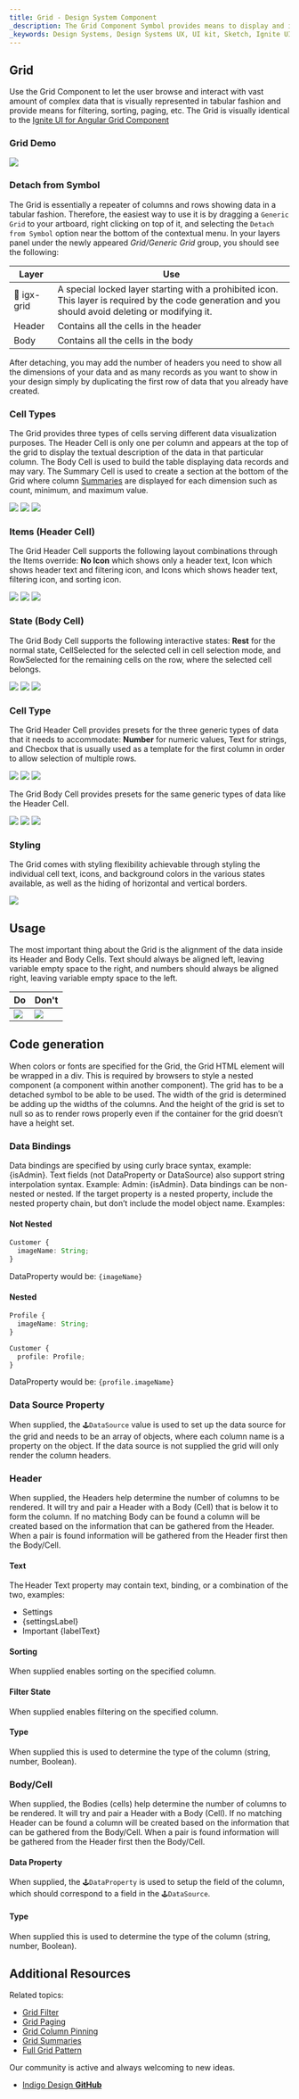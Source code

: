 ```yaml
---
title: Grid - Design System Component
_description: The Grid Component Symbol provides means to display and interact with high-quantities of data structured in a tabular fashion. 
_keywords: Design Systems, Design Systems UX, UI kit, Sketch, Ignite UI for Angular, Sketch to Angular, Sketch to Angular, Angular, Angular Design System, Export code from Sketch, Design Kits for Angular, Sketch HTML, Sketch to HTML, Sketch UI kits
---
```


## Grid

Use the Grid Component to let the user browse and interact with vast amount of complex data that is visually represented in tabular fashion and provide means for filtering, sorting, paging, etc. The Grid is visually identical to the [Ignite UI for Angular Grid Component](https://www.infragistics.com/products/ignite-ui-angular/angular/components/grid.html)

### Grid Demo

<img src="../images/grid_demo.png" srcset="../images/grid_demo@2x.png 2x" />

### Detach from Symbol

The Grid is essentially a repeater of columns and rows showing data in a tabular fashion. Therefore, the easiest way to use it is by dragging a `Generic Grid` to your artboard, right clicking on top of it, and selecting the `Detach from Symbol` option near the bottom of the contextual menu. In your layers panel under the newly appeared
_Grid/Generic Grid_ group, you should see the following:

| Layer       | Use                                                                                                                                                  |
| ----------- | ---------------------------------------------------------------------------------------------------------------------------------------------------- |
| 🚫 igx-grid | A special locked layer starting with a prohibited icon. This layer is required by the code generation and you should avoid deleting or modifying it. |
| Header      | Contains all the cells in the header                                                                                                                 |
| Body        | Contains all the cells in the body                                                                                                                   |

After detaching, you may add the number of headers you need to show all the dimensions of your data and as many records as you want to show in your design simply by duplicating the first row of data that you already have created.

### Cell Types

The Grid provides three types of cells serving different data visualization purposes. The Header Cell is only one per column and appears at the top of the grid to display the textual description of the data in that particular column. The Body Cell is used to build the table displaying data records and may vary. The Summary Cell is used to create a section at the bottom of the Grid where column [Summaries](grid-summaries.md) are displayed for each dimension such as count, minimum, and maximum value.

<img src="../images/grid_cell_header.png" srcset="../images/grid_cell_header@2x.png 2x" />
<img src="../images/grid_cell_body.png" srcset="../images/grid_cell_body@2x.png 2x" />
<img src="../images/grid_cell_summary.png" srcset="../images/grid_cell_summary@2x.png 2x" />

### Items (Header Cell)

The Grid Header Cell supports the following layout combinations through the Items override: **No Icon** which shows only a header text, Icon which shows header text and filtering icon, and Icons which shows header text, filtering icon, and sorting icon.

<img src="../images/grid_cell_header_no-icon.png" srcset="../images/grid_cell_header_no-icon@2x.png 2x" />
<img src="../images/grid_cell_header_icon.png" srcset="../images/grid_cell_header_icon@2x.png 2x" />
<img src="../images/grid_cell_header_icons.png" srcset="../images/grid_cell_header_icons@2x.png 2x" />

### State (Body Cell)

The Grid Body Cell supports the following interactive states: **Rest** for the normal state, CellSelected for the selected cell in cell selection mode, and RowSelected for the remaining cells on the row, where the selected cell belongs.

<img src="../images/grid_cell_body_rest.png" srcset="../images/grid_cell_body_rest@2x.png 2x" />
<img src="../images/grid_cell_body_cell-selected.png" srcset="../images/grid_cell_body_cell-selected@2x.png 2x" />
<img src="../images/grid_cell_body_row-selected.png" srcset="../images/grid_cell_body_row-selected@2x.png 2x" />

### Cell Type

The Grid Header Cell provides presets for the three generic types of data that it needs to accommodate: **Number** for numeric values, Text for strings, and Checbox that is usually used as a template for the first column in order to allow selection of multiple rows.

<img src="../images/grid_cell_header_number.png" srcset="../images/grid_cell_header_number@2x.png 2x" />
<img src="../images/grid_cell_header_text.png" srcset="../images/grid_cell_header_text@2x.png 2x" />
<img src="../images/grid_cell_header_checkbox.png" srcset="../images/grid_cell_header_checkbox@2x.png 2x" />

The Grid Body Cell provides presets for the same generic types of data like the Header Cell.

<img src="../images/grid_cell_body_number.png" srcset="../images/grid_cell_body_number@2x.png 2x" />
<img src="../images/grid_cell_body_text.png" srcset="../images/grid_cell_body_text@2x.png 2x" />
<img src="../images/grid_cell_body_checkbox.png" srcset="../images/grid_cell_body_checkbox@2x.png 2x" />

### Styling

The Grid comes with styling flexibility achievable through styling the individual cell text, icons, and background colors in the various states available, as well as the hiding of horizontal and vertical borders.

<img src="../images/grid_styling.png" srcset="../images/grid_styling@2x.png 2x" />

## Usage

The most important thing about the Grid is the alignment of the data inside its Header and Body Cells. Text should always be aligned left, leaving variable empty space to the right, and numbers should always be aligned right, leaving variable empty space to the left.

| Do                                                                         | Don't                                                                          |
| -------------------------------------------------------------------------- | ------------------------------------------------------------------------------ |
| <img src="../images/grid_do1.png" srcset="../images/grid_do1@2x.png 2x" /> | <img src="../images/grid_dont1.png" srcset="../images/grid_dont1@2x.png 2x" /> |

## Code generation

When colors or fonts are specified for the Grid, the Grid HTML element will be wrapped in a div. This is required by browsers to style a nested component (a component within another component). The grid has to be a detached symbol to be able to be used. The width of the grid is determined be adding up the widths of the columns. And the height of the grid is set to null so as to render rows properly even if the container for the grid doesn’t have a height set.

### Data Bindings

Data bindings are specified by using curly brace syntax, example: {isAdmin}. Text fields (not DataProperty or DataSource) also support string interpolation syntax. Example: Admin: {isAdmin}. Data bindings can be non-nested or nested. If the target property is a nested property, include the nested property chain, but don’t include the model object name. Examples:

#### Not Nested

```typescript
Customer {
  imageName: String;
}
```

DataProperty would be: `{imageName}`

#### Nested

```typescript
Profile {
  imageName: String;
}

Customer {
  profile: Profile;
}
```

DataProperty would be: `{profile.imageName}`

### Data Source Property

When supplied, the `🕹️DataSource` value is used to set up the data source for the grid and needs to be an array of objects, where each column name is a property on the object. If the data source is not supplied the grid will only render the column headers.

### Header

When supplied, the Headers help determine the number of columns to be rendered. It will try and pair a Header with a Body (Cell) that is below it to form the column. If no matching Body can be found a column will be created based on the information that can be gathered from the Header. When a pair is found information will be gathered from the Header first then the Body/Cell.

#### Text

The Header Text property may contain text, binding, or a combination of the two, examples:

- Settings
- {settingsLabel}
- Important {labelText}

#### Sorting

When supplied enables sorting on the specified column.

#### Filter State

When supplied enables filtering on the specified column.

#### Type

When supplied this is used to determine the type of the column (string, number, Boolean).

### Body/Cell

When supplied, the Bodies (cells) help determine the number of columns to be rendered. It will try and pair a Header with a Body (Cell). If no matching Header can be found a column will be created based on the information that can be gathered from the Body/Cell. When a pair is found information will be gathered from the Header first then the Body/Cell.

#### Data Property

When supplied, the `🕹️DataProperty` is used to setup the field of the column, which should correspond to a field in the `🕹️DataSource`.

#### Type

When supplied this is used to determine the type of the column (string, number, Boolean).

## Additional Resources

Related topics:

- [Grid Filter](grid-filter.md)
- [Grid Paging](grid-paging.md)
- [Grid Column Pinning](grid-column-pinning.md)
- [Grid Summaries](grid-summaries.md)
- [Full Grid Pattern](../patterns/full-grid.md)
  <div class="divider--half"></div>

Our community is active and always welcoming to new ideas.

- [Indigo Design **GitHub**](https://github.com/IgniteUI/design-system-docfx)
